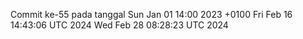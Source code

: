Commit ke-55 pada tanggal Sun Jan 01 14:00 2023 +0100
Fri Feb 16 14:43:06 UTC 2024
Wed Feb 28 08:28:23 UTC 2024
